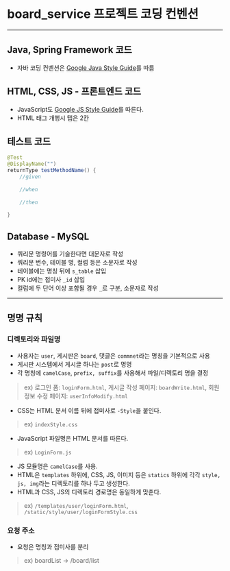 # board_service 프로젝트 코딩 컨벤션

---

## Java, Spring Framework 코드
- 자바 코딩 컨벤션은 [Google Java Style Guide](https://google.github.io/styleguide/javaguide.html)를 따름

## HTML, CSS, JS - 프론트엔드 코드
- JavaScript도 [Google JS Style Guide](https://google.github.io/styleguide/jsguide.html)를 따른다.
- HTML 태그 개행시 탭은 2칸

## 테스트 코드
```java
@Test
@DisplayName("")
returnType testMethodName() {
    //given
    
    //when
    
    //then
    
}
```

## Database - MySQL
- 쿼리문 명령어를 기술한다면 대문자로 작성
- 쿼리문 변수, 테이블 명, 컬럼 등은 소문자로 작성 
- 테이블에는 명칭 뒤에 `s_table` 삽입
- PK id에는 접미사 `_id` 삽입
- 컬럼에 두 단어 이상 포함될 경우 `_`로 구분, 소문자로 작성

---

## 명명 규칙
### 디렉토리와 파일명
- 사용자는 `user`, 게시판은 `board`, 댓글은 `commnet`라는 명칭을 기본적으로 사용
- 게시판 시스템에서 게시글 하나는 `post`로 명명
- 각 명칭에 `camelCase`, `prefix, suffix`를 사용해서 파일/디렉토리 명을 결정
>ex) 로그인 폼: `loginForm.html`, 게시글 작성 페이지: `boardWrite.html`, 회원 정보 수정 페이지: `userInfoModify.html`
- CSS는 HTML 문서 이름 뒤에 접미사로 `-Style`을 붙인다.
>ex) `indexStyle.css`
- JavaScript 파일명은 HTML 문서를 따른다.
>ex) `LoginForm.js`
- JS 모듈명은 `camelCase`를 사용.
- HTML은 `templates` 하위에, CSS, JS, 이미지 등은 `statics` 하위에 각각 `style, js, img`라는 디렉토리를 하나 두고 생성한다.
- HTML과 CSS, JS의 디렉토리 경로명은 동일하게 맞춘다.
>ex) `/templates/user/loginForm.html`, `/static/style/user/loginFormStyle.css`

### 요청 주소
- 요청은 명칭과 접미사를 분리
>ex) boardList -> /board/list